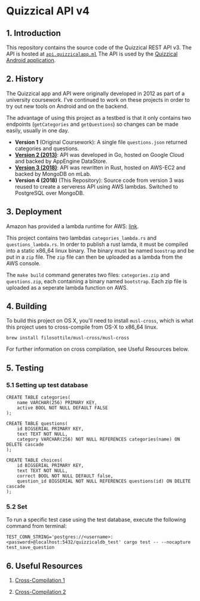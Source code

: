 # Quizzical API v4

## 1. Introduction

This repository contains the source code of the Quizzical REST API v3. The API is hosted at [`api.quizzicalapp.ml`](https://api.quizzicalapp.ml)
The API is used by the [Quizzical Android application](https://github.com/w-k-s/Android-Quizzical).

## 2. History

The Quizzical app and API were originally developed in 2012 as part of a university coursework.
I've continued to work on these projects in order to try out new tools on Android and on the backend.

The advantage of using this project as a testbed is that it only contains two endpoints (`getCategories` and `getQuestions`) so changes can be made easily, usually in one day.

- **Version 1** (Original Coursework): A single file `questions.json` returned categories and questions.
- **[Version 2 (2013)](https://github.com/w-k-s/quizzical-v2)**: API was developed in Go, hosted on Google Cloud and backed by AppEngine DataStore.
- **[Version 3 (2018)](https://github.com/w-k-s/Rust-QuizzicalAPI)**: API was rewritten in Rust, hosted on AWS-EC2 and backed by MongoDB on mLab.
- **Version 4 (2018)** (This Repository): Source code from version 3 was reused to create a serveress API using AWS lambdas. Switched to PostgreSQL over MongoDB.

## 3. Deployment

Amazon has provided a lambda runtime for AWS: [link](https://github.com/awslabs/aws-lambda-rust-runtime).

This project contains two lambdas `categories_lambda.rs` and `questions_lambda.rs`. In order to publish a rust lamda, it must be compiled into a static x86_64 linux binary. The binary must be named `boostrap` and be put in a `zip` file. The `zip` file can then be uploaded as a lambda from the AWS console.

The `make build` command generates two files: `categories.zip` and `questions.zip`, each containing a binary named `bootstrap`. Each zip file is uploaded as a seperate lambda function on AWS.

## 4. Building

To build this project on OS X, you'll need to install `musl-cross`, which is what this project uses to cross-compile from OS-X to x86_64 linux.

```
brew install filosottile/musl-cross/musl-cross
```

For further information on cross compilation, see Useful Resources below.

## 5. Testing

### 5.1 Setting up test database

```
CREATE TABLE categories(
    name VARCHAR(256) PRIMARY KEY,
    active BOOL NOT NULL DEFAULT FALSE
);

CREATE TABLE questions(
    id BIGSERIAL PRIMARY KEY,
    text TEXT NOT NULL,
    category VARCHAR(256) NOT NULL REFERENCES categories(name) ON DELETE cascade
);

CREATE TABLE choices(
    id BIGSERIAL PRIMARY KEY,
    text TEXT NOT NULL,
    correct BOOL NOT NULL DEFAULT false,
    question_id BIGSERIAL NOT NULL REFERENCES questions(id) ON DELETE cascade
);
```

### 5.2 Set

To run a specific test case using the test database, execute the following command from terminal:

```
TEST_CONN_STRING='postgres://<username>:<password>@localhost:5432/quizzicaldb_test' cargo test -- --nocapture test_save_question
```

## 6. Useful Resources

1. [Cross-Compilation 1](https://chr4.org/blog/2017/03/15/cross-compile-and-link-a-static-binary-on-macos-for-linux-with-cargo-and-rust/)

2. [Cross-Compilation 2](https://aws.amazon.com/blogs/opensource/rust-runtime-for-aws-lambda/)
